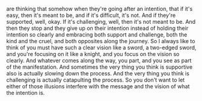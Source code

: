  are thinking that somehow when they're going after an intention, that if it's easy, then it's meant to be, and if it's difficult, it's not. And if they're supported, well, okay. If it's challenging, well, then it's not meant to be. And then they stop and they give up on their intention instead of holding their intention so clearly and embracing both support and challenge, both the kind and the cruel, and both opposites along the journey. So I always like to think of you must have such a clear vision like a sword, a two-edged sword, and you're focusing on it like a knight, and you focus on the vision so clearly. And whatever comes along the way, you part, and you see as part of the manifestation. And sometimes the very thing you think is supportive also is actually slowing down the process. And the very thing you think is challenging is actually catapulting the process. So you don't want to let either of those illusions interfere with the message and the vision of what the intention is.